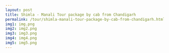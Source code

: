 ```yaml
---
layout: post
title: Shimla - Manali Tour package by cab from Chandigarh
permalink: /tour/shimla-manali-tour-package-by-cab-from-chandigarh.html
img1: img.png
img2: img2.png
img3: img3.png
img4: img4.png
img5: img5.png
---
```

